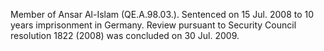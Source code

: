  Member of Ansar Al-Islam (QE.A.98.03.). Sentenced on 15 Jul. 2008 to 10 years
imprisonment in Germany. Review pursuant to Security Council resolution 1822 
(2008) was concluded on 30 Jul. 2009. 
